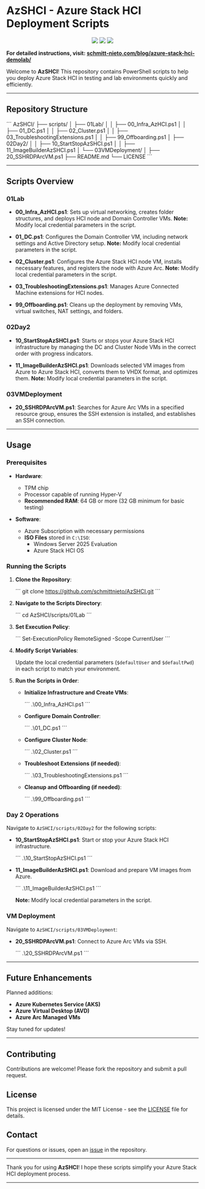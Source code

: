 # AzSHCI - Azure Stack HCI Deployment Scripts

<p align="center">
  <a href="https://github.com/schmittnieto/AzSHCI"><img src="https://img.shields.io/github/languages/top/schmittnieto/AzSHCI.svg"></a>
  <a href="https://github.com/schmittnieto/AzSHCI"><img src="https://img.shields.io/github/languages/code-size/schmittnieto/AzSHCI.svg"></a>
  <a href="https://github.com/schmittnieto/AzSHCI"><img src="https://img.shields.io/github/v/release/schmittnieto/AzSHCI"></a><br>
</p>

**For detailed instructions, visit: [schmitt-nieto.com/blog/azure-stack-hci-demolab/](https://schmitt-nieto.com/blog/azure-stack-hci-demolab/)**

Welcome to **AzSHCI**! This repository contains PowerShell scripts to help you deploy Azure Stack HCI in testing and lab environments quickly and efficiently.

---

## Repository Structure

´´´
AzSHCI/
├── scripts/
│   ├── 01Lab/
│   │   ├── 00_Infra_AzHCI.ps1
│   │   ├── 01_DC.ps1
│   │   ├── 02_Cluster.ps1
│   │   ├── 03_TroubleshootingExtensions.ps1
│   │   ├── 99_Offboarding.ps1
│   ├── 02Day2/
│   │   ├── 10_StartStopAzSHCI.ps1
│   │   ├── 11_ImageBuilderAzSHCI.ps1
│   └── 03VMDeployment/
│       ├── 20_SSHRDPArcVM.ps1
├── README.md
└── LICENSE
´´´

---

## Scripts Overview

### 01Lab

- **00_Infra_AzHCI.ps1**: Sets up virtual networking, creates folder structures, and deploys HCI node and Domain Controller VMs. **Note:** Modify local credential parameters in the script.

- **01_DC.ps1**: Configures the Domain Controller VM, including network settings and Active Directory setup. **Note:** Modify local credential parameters in the script.

- **02_Cluster.ps1**: Configures the Azure Stack HCI node VM, installs necessary features, and registers the node with Azure Arc. **Note:** Modify local credential parameters in the script.

- **03_TroubleshootingExtensions.ps1**: Manages Azure Connected Machine extensions for HCI nodes.

- **99_Offboarding.ps1**: Cleans up the deployment by removing VMs, virtual switches, NAT settings, and folders.

### 02Day2

- **10_StartStopAzSHCI.ps1**: Starts or stops your Azure Stack HCI infrastructure by managing the DC and Cluster Node VMs in the correct order with progress indicators.

- **11_ImageBuilderAzSHCI.ps1**: Downloads selected VM images from Azure to Azure Stack HCI, converts them to VHDX format, and optimizes them. **Note:** Modify local credential parameters in the script.

### 03VMDeployment

- **20_SSHRDPArcVM.ps1**: Searches for Azure Arc VMs in a specified resource group, ensures the SSH extension is installed, and establishes an SSH connection.

---

## Usage

### Prerequisites

- **Hardware**:
  - TPM chip
  - Processor capable of running Hyper-V
  - **Recommended RAM**: 64 GB or more (32 GB minimum for basic testing)

- **Software**:
  - Azure Subscription with necessary permissions
  - **ISO Files** stored in `C:\ISO`:
    - Windows Server 2025 Evaluation
    - Azure Stack HCI OS

### Running the Scripts

1. **Clone the Repository**:

   ´´´
   git clone https://github.com/schmittnieto/AzSHCI.git
   ´´´

2. **Navigate to the Scripts Directory**:

   ´´´
   cd AzSHCI/scripts/01Lab
   ´´´

3. **Set Execution Policy**:

   ´´´
   Set-ExecutionPolicy RemoteSigned -Scope CurrentUser
   ´´´

4. **Modify Script Variables**:

   Update the local credential parameters (`$defaultUser` and `$defaultPwd`) in each script to match your environment.

5. **Run the Scripts in Order**:

   - **Initialize Infrastructure and Create VMs**:

     ´´´
     .\00_Infra_AzHCI.ps1
     ´´´

   - **Configure Domain Controller**:

     ´´´
     .\01_DC.ps1
     ´´´

   - **Configure Cluster Node**:

     ´´´
     .\02_Cluster.ps1
     ´´´

   - **Troubleshoot Extensions (if needed)**:

     ´´´
     .\03_TroubleshootingExtensions.ps1
     ´´´

   - **Cleanup and Offboarding (if needed)**:

     ´´´
     .\99_Offboarding.ps1
     ´´´

### Day 2 Operations

Navigate to `AzSHCI/scripts/02Day2` for the following scripts:

- **10_StartStopAzSHCI.ps1**: Start or stop your Azure Stack HCI infrastructure.

  ´´´
  .\10_StartStopAzSHCI.ps1
  ´´´

- **11_ImageBuilderAzSHCI.ps1**: Download and prepare VM images from Azure.

  ´´´
  .\11_ImageBuilderAzSHCI.ps1
  ´´´

  **Note:** Modify local credential parameters in the script.

### VM Deployment

Navigate to `AzSHCI/scripts/03VMDeployment`:

- **20_SSHRDPArcVM.ps1**: Connect to Azure Arc VMs via SSH.

  ´´´
  .\20_SSHRDPArcVM.ps1
  ´´´

---

## Future Enhancements

Planned additions:

- **Azure Kubernetes Service (AKS)**
- **Azure Virtual Desktop (AVD)**
- **Azure Arc Managed VMs**

Stay tuned for updates!

---

## Contributing

Contributions are welcome! Please fork the repository and submit a pull request.

## License

This project is licensed under the MIT License - see the [LICENSE](LICENSE) file for details.

## Contact

For questions or issues, open an [issue](https://github.com/schmittnieto/AzSHCI/issues) in the repository.

---

Thank you for using **AzSHCI**! I hope these scripts simplify your Azure Stack HCI deployment process.

---
